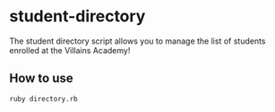 # student-directory #

The student directory script allows you to manage the list of students enrolled at the Villains Academy!

## How to use ##

```shell
ruby directory.rb
```
